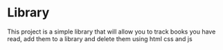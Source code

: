 # Library
This project is a simple library that will allow you to track books you have read, add them to a library and delete them
using html css and js